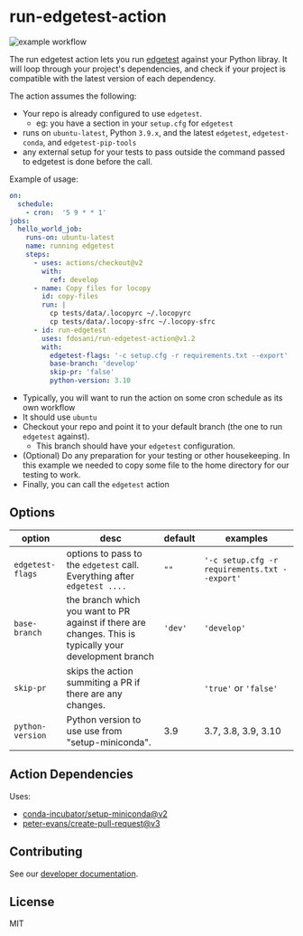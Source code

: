 # run-edgetest-action

![example workflow](https://github.com/fdosani/run-edgetest-action/actions/workflows/test-action.yml/badge.svg)

The run edgetest action lets you run [edgetest](https://github.com/capitalone/edgetest) against
your Python libray. It will loop through your project's dependencies, and check if your project is compatible with the 
latest version of each dependency.

The action assumes the following:

- Your repo is already configured to use `edgetest`.
  - eg: you have a section in your `setup.cfg` for `edgetest`
- runs on `ubuntu-latest`, Python `3.9.x`, and the latest `edgetest`, `edgetest-conda`, and `edgetest-pip-tools`
- any external setup for your tests to pass outside the command passed to edgetest is done
  before the call.



Example of usage:

```yaml
on:
  schedule:
    - cron:  '5 9 * * 1'
jobs:
  hello_world_job:
    runs-on: ubuntu-latest
    name: running edgetest
    steps:
      - uses: actions/checkout@v2
        with:
          ref: develop
      - name: Copy files for locopy
        id: copy-files
        run: |
          cp tests/data/.locopyrc ~/.locopyrc
          cp tests/data/.locopy-sfrc ~/.locopy-sfrc
      - id: run-edgetest
        uses: fdosani/run-edgetest-action@v1.2
        with:
          edgetest-flags: '-c setup.cfg -r requirements.txt --export'
          base-branch: 'develop'
          skip-pr: 'false'
          python-version: 3.10
```

- Typically, you will want to run the action on some cron schedule as its own workflow
- It should use `ubuntu`
- Checkout your repo and point it to your default branch (the one to run `edgetest` against).
  - This branch should have your `edgetest` configuration.
- (Optional) Do any preparation for your testing or other housekeeping. In this example we needed to copy some file to the home 
  directory for our testing to work. 
- Finally, you can call the `edgetest` action


Options
-------

| option           | desc                                                                                                    | default | examples                                       |
|------------------|---------------------------------------------------------------------------------------------------------|---------|------------------------------------------------|
| `edgetest-flags` | options to pass to the `edgetest` call. Everything after `edgetest ....`                                | `""`    | `'-c setup.cfg -r requirements.txt --export' ` |
| `base-branch`    | the branch which you want to PR against if there are changes. This is typically your development branch | `'dev'` | `'develop'  `                                  |
| `skip-pr`        | skips the action summiting a PR if there are any changes.                                               |         | `'true'` or `'false'`                          |
| `python-version` | Python version to use use from "setup-miniconda".                                                       | 3.9     | 3.7, 3.8, 3.9, 3.10                            |



Action Dependencies
-------------------

Uses:
 - [conda-incubator/setup-miniconda@v2](https://github.com/conda-incubator/setup-miniconda)
 - [peter-evans/create-pull-request@v3](https://github.com/peter-evans/create-pull-request)


Contributing
------------

See our [developer documentation](CONTRIBUTING.md).



License
-------
MIT
